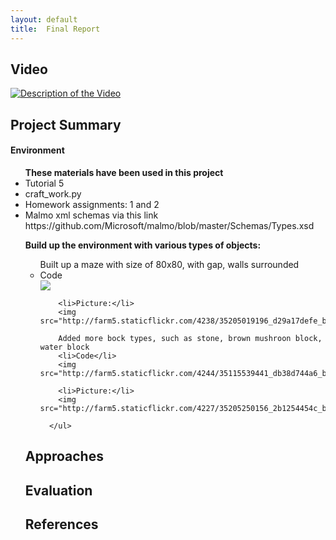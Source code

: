 ```yaml
---
layout: default
title:  Final Report
---
```


## Video

[![Description of the Video](https://img.youtube.com/vi/FI3aW0RabBg/0.jpg)](https://www.youtube.com/watch?v=FI3aW0RabBg)

## Project Summary

<h4>Environment</h4>

<ul><b>These materials have been used in this project</b>
  <li>Tutorial 5</li>
  <li>craft_work.py</li>
  <li>Homework assignments: 1 and 2</li>
  <li>Malmo xml schemas via this link https://github.com/Microsoft/malmo/blob/master/Schemas/Types.xsd</li>
</ul>


<ul><b>Build up the environment with various types of objects:</b>
    <ul>
        Built up a maze with size of 80x80, with gap, walls surrounded
        <li>Code</li>
        <img src="http://farm5.staticflickr.com/4262/35079539232_e6a313a361_b.jpg">
        
        <li>Picture:</li>
        <img src="http://farm5.staticflickr.com/4238/35205019196_d29a17defe_b.jpg">
        
        Added more bock types, such as stone, brown mushroon block, water block
        <li>Code</li>
        <img src="http://farm5.staticflickr.com/4244/35115539441_db38d744a6_b.jpg">
        
        <li>Picture:</li>
        <img src="http://farm5.staticflickr.com/4227/35205250156_2b1254454c_b.jpg">
        
      </ul>
</ul>

## Approaches

## Evaluation


## References
